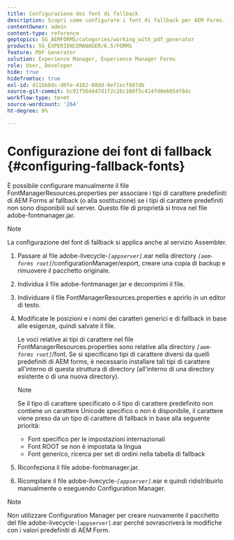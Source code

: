 ```yaml
---
title: Configurazione dei font di fallback
description: Scopri come configurare i font di fallback per AEM Forms. È possibile utilizzare il file FontManagerResources.properties per associare manualmente i tipi di carattere predefiniti ai tipi di carattere di fallback.
contentOwner: admin
content-type: reference
geptopics: SG_AEMFORMS/categories/working_with_pdf_generator
products: SG_EXPERIENCEMANAGER/6.5/FORMS
feature: PDF Generator
solution: Experience Manager, Experience Manager Forms
role: User, Developer
hide: true
hidefromtoc: true
exl-id: d11bb8dc-d0fe-4182-88dd-9ef1ecf687db
source-git-commit: bc91f56d447d1f2c26c160f5c414fd0e6054f84c
workflow-type: tm+mt
source-wordcount: '264'
ht-degree: 0%

---
```


# Configurazione dei font di fallback {#configuring-fallback-fonts}

È possibile configurare manualmente il file FontManagerResources.properties per associare i tipi di carattere predefiniti di AEM Forms al fallback (o alla sostituzione) se i tipi di carattere predefiniti non sono disponibili sul server. Questo file di proprietà si trova nel file adobe-fontmanager.jar.

>[!NOTE]
>
>La configurazione del font di fallback si applica anche al servizio Assembler.

1. Passare al file adobe-livecycle-*`[appserver]`*.ear nella directory *`[aem-forms root]`*/configurationManager/export, creare una copia di backup e rimuovere il pacchetto originale.
1. Individua il file adobe-fontmanager.jar e decomprimi il file.
1. Individuare il file FontManagerResources.properties e aprirlo in un editor di testo.
1. Modificate le posizioni e i nomi dei caratteri generici e di fallback in base alle esigenze, quindi salvate il file.

   Le voci relative ai tipi di carattere nel file FontManagerResources.properties sono relative alla directory *`[aem-forms root]`*/font. Se si specificano tipi di carattere diversi da quelli predefiniti di AEM forms, è necessario installare tali tipi di carattere all&#39;interno di questa struttura di directory (all&#39;interno di una directory esistente o di una nuova directory).

   >[!NOTE]
   >
   >Se il tipo di carattere specificato o il tipo di carattere predefinito non contiene un carattere Unicode specifico o non è disponibile, il carattere viene preso da un tipo di carattere di fallback in base alla seguente priorità:

   * Font specifico per le impostazioni internazionali
   * Font ROOT se non è impostata la lingua
   * Font generico, ricerca per set di ordini nella tabella di fallback

1. Riconfeziona il file adobe-fontmanager.jar.
1. Ricompilare il file adobe-livecycle-*`[appserver]`*.ear e quindi ridistribuirlo manualmente o eseguendo Configuration Manager.

>[!NOTE]
>
>Non utilizzare Configuration Manager per creare nuovamente il pacchetto del file adobe-livecycle-`[appserver]`.ear perché sovrascriverà le modifiche con i valori predefiniti di AEM Form.
